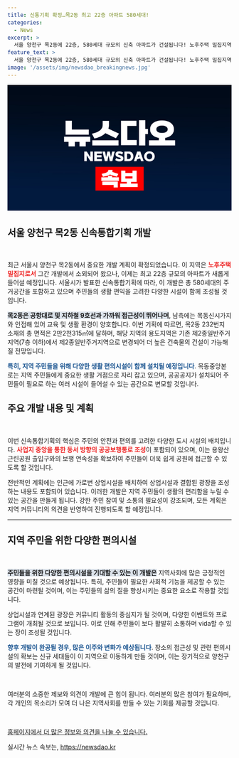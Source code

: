 ```yaml
---
title: 신통기획 확정…목2동 최고 22층 아파트 580세대!
categories:
  - News
excerpt: >
  서울 양천구 목2동에 22층, 580세대 규모의 신축 아파트가 건설됩니다! 노후주택 밀집지역의 활성화와 함께 편리한 교통과 쾌적한 생활환경을 갖춘 새로운 주거단지가 펼쳐질 예정입니다. 클릭해서 더 많은 정보를 확인하세요!
feature_text: >
  서울 양천구 목2동에 22층, 580세대 규모의 신축 아파트가 건설됩니다! 노후주택 밀집지역의 활성화와 함께 편리한 교통과 쾌적한 생활환경을 갖춘 새로운 주거단지가 펼쳐질 예정입니다. 클릭해서 더 많은 정보를 확인하세요!
image: '/assets/img/newsdao_breakingnews.jpg'
---
```


<p><img src="/assets/img/newsdao_breakingnews.jpg" alt="flaretime 속보" /></p>

<h2 data-ke-size="size26">서울 양천구 목2동 신속통합기획 개발</h2>

<p data-ke-size="size16">&nbsp;</p>

<p>최근 서울시 양천구 목2동에서 중요한 개발 계획이 확정되었습니다. 이 지역은 <b><span style="color: #ee2323;">노후주택 밀집지로서</span></b> 그간 개발에서 소외되어 왔으나, 이제는 최고 22층 규모의 아파트가 새롭게 들어설 예정입니다. 서울시가 발표한 신속통합기획에 따라, 이 개발은 총 580세대의 주거공간을 포함하고 있으며 주민들의 생활 편익을 고려한 다양한 시설이 함께 조성될 것입니다. </p>

<p><b><span style="background-color: #21538527;">목2동은 공항대로 및 지하철 9호선과 가까워 접근성이 뛰어나며</span></b>, 남측에는 목동신시가지와 인접해 있어 교육 및 생활 환경이 양호합니다. 이번 기획에 따르면, 목2동 232번지 소재의 총 면적은 2만2천315㎡에 달하며, 해당 지역의 용도지역은 기존 제2종일반주거지역(7층 이하)에서 제2종일반주거지역으로 변경되어 더 높은 건축물의 건설이 가능해질 전망입니다. </p>

<p><b><span style="color: #1a5490;">특히, 지역 주민들을 위해 다양한 생활 편의시설이 함께 설치될 예정입니다</span></b>. 목동중앙본로는 지역 주민들에게 중요한 생활 거점으로 자리 잡고 있으며, 공공공지가 설치되어 주민들이 필요로 하는 여러 시설이 들어설 수 있는 공간으로 변모할 것입니다. </p>

<h2 data-ke-size="size26">주요 개발 내용 및 계획</h2>

<p data-ke-size="size16">&nbsp;</p>

<p>이번 신속통합기획의 핵심은 주민의 안전과 편의를 고려한 다양한 도시 시설의 배치입니다. <b><span style="color: #ee2323;">사업지 중앙을 통한 동서 방향의 공공보행통로 조성</span></b>이 포함되어 있으며, 이는 용왕산근린공원 출입구와의 보행 연속성을 확보하여 주민들이 더욱 쉽게 공원에 접근할 수 있도록 할 것입니다. </p>

<p>전반적인 계획에는 인근에 가로변 상업시설을 배치하여 상업시설과 결합된 광장을 조성하는 내용도 포함되어 있습니다. 이러한 개발은 지역 주민들이 생활의 편리함을 누릴 수 있는 공간을 만들게 됩니다. 강한 주민 참여 및 소통의 필요성이 강조되며, 모든 계획은 지역 커뮤니티의 의견을 반영하여 진행되도록 할 예정입니다.</p>

<hr>

<h2 data-ke-size="size26">지역 주민을 위한 다양한 편의시설</h2>

<p data-ke-size="size16">&nbsp;</p>

<p><b><span style="background-color: #21538527;">주민들을 위한 다양한 편의시설을 기대할 수 있는 이 개발은</span></b> 지역사회에 많은 긍정적인 영향을 미칠 것으로 예상됩니다. 특히, 주민들이 필요한 사회적 기능을 제공할 수 있는 공간이 마련될 것이며, 이는 주민들의 삶의 질을 향상시키는 중요한 요소로 작용할 것입니다. </p>

<p>상업시설과 연계된 광장은 커뮤니티 활동의 중심지가 될 것이며, 다양한 이벤트와 프로그램이 개최될 것으로 보입니다. 이로 인해 주민들이 보다 활발히 소통하며 vida할 수 있는 장이 조성될 것입니다. </p>

<p><b><span style="color: #1a5490;">향후 개발이 완공될 경우, 많은 이주와 변화가 예상됩니다</span></b>. 장소의 접근성 및 관련 편의시설의 확보는 신규 세대들이 이 지역으로 이동하게 만들 것이며, 이는 장기적으로 양천구의 발전에 기여하게 될 것입니다. </p>

<p data-ke-size="size16">&nbsp;</p>

<p>여러분의 소중한 제보와 의견이 개발에 큰 힘이 됩니다. 여러분의 많은 참여가 필요하며, 각 개인의 목소리가 모여 더 나은 지역사회를 만들 수 있는 기회를 제공할 것입니다. </p>

<p data-ke-size="size16">&nbsp;</p>

<p><a href="https://url.kr/9pghjn">홈페이지에서 더 많은 정보와 의견을 나눌 수 있습니다.</a></p>
실시간 뉴스 속보는, <a href="https://newsdao.kr" rel="dofollow">https://newsdao.kr</a>


